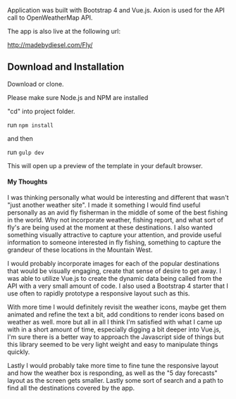 Application was built with Bootstrap 4 and Vue.js. Axion is used for the API call to
OpenWeatherMap API.


The app is also live at the following url:

http://madebydiesel.com/Fly/

## Download and Installation

Download or clone.

Please make sure Node.js and NPM are installed

"cd" into project folder.

run `npm install`

and then

run `gulp dev`

This will open up a preview of the template in your default browser.

#### My Thoughts
I was thinking personally what would be interesting and different that wasn't "just another weather site".
I made it something I would find useful personally as an avid fly fisherman in the middle of some of
the best fishing in the world. Why not incorporate weather, fishing report, and what sort of fly's are
being used at the moment at these destinations. I also wanted something visually attractive to capture your attention, and provide useful information to someone interested in fly fishing, something to capture the grandeur of these locations in the Mountain West.

I would probably incorporate images for each of the popular destinations that would be visually engaging,
create that sense of desire to get away. I was able to utilize Vue.js to create the dynamic data being
called from the API with a very small amount of code. I also used a Bootstrap 4 starter that I use often to rapidly prototype a responsive layout such as this.

With more time I would definitely revisit the weather icons, maybe get them animated and refine the text a bit, add conditions to render icons based on weather as well.
more but all in all I think I'm satisfied with what I came up with in a short amount of time, especially digging
a bit deeper into Vue.js, I'm sure there is a better way to approach the Javascript side of things but this library
seemed to be very light weight and easy to manipulate things quickly.

Lastly I would probably take more time to fine tune
the responsive layout and how the weather box is responding, as well as the "5 day forecasts" layout as the screen
gets smaller. Lastly some sort of search and a path to find all the destinations covered by the app.
